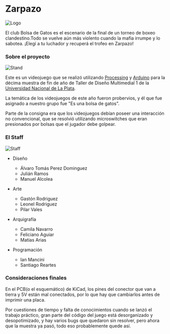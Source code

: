 # Zarpazo 
 
![Logo](http://i.imgur.com/crCGdXB.jpg)

El club Bolsa de Gatos es el escenario de la final de un torneo de boxeo clandestino.Todo se vuelve aún más violento cuando la mafia irrumpe y lo sabotea.
¡Elegí a tu luchador y recuperá el trofeo en Zarpazo!

### Sobre el proyecto
![Stand](http://i.imgur.com/ntq7lG2.jpg)

Este es un videojuego que se realizó utilizando [Processing](https://processing.org/) y [Arduino](https://arduino.cc) para la décima muestra de fin de año de Taller de Diseño Multimedial 1 de la [Universidad Nacional de La Plata](http://www.unlp.edu.ar).

La temática de los videojuegos de este año fueron probervios, y él que fue asignado a nuestro grupo fue "Es una bolsa de gatos". 

Parte de la consigna era que los videojuegos debían poseer una interacción no convencional, que se resolvió utilizando microswitches que eran presionados por bolsas que el jugador debe golpear.

### El Staff

![Staff](http://i.imgur.com/2hGjJP6.jpg)

* Diseño
	* Álvaro Tomás Perez Dominguez
	* Julián Ramos
	* Manuel Alcolea

* Arte
	* Gastón Rodriguez
	* Leonel Rodriguez
	* Pilar Vales

* Arquigrafía
	* Camila Navarro
	* Feliciano Aguiar
	* Matias Arias

* Programación
	* Ian Mancini
	* Santiago Reartes

### Consideraciones finales 

En el PCB(o el esquemático) de KiCad, los pines del conector que van a tierra y 5V están mal conectados, por lo que hay que cambiarlos antes de imprimir una placa.

Por cuestiones de tiempo y falta de conocimientos cuando se lanzó el trabajo práctico, gran parte del código del juego está desorganizado y desopotimizado, y hay varios bugs que quedaron sin resolver, pero ahora que la muestra ya pasó, todo eso probablemente quede así.
